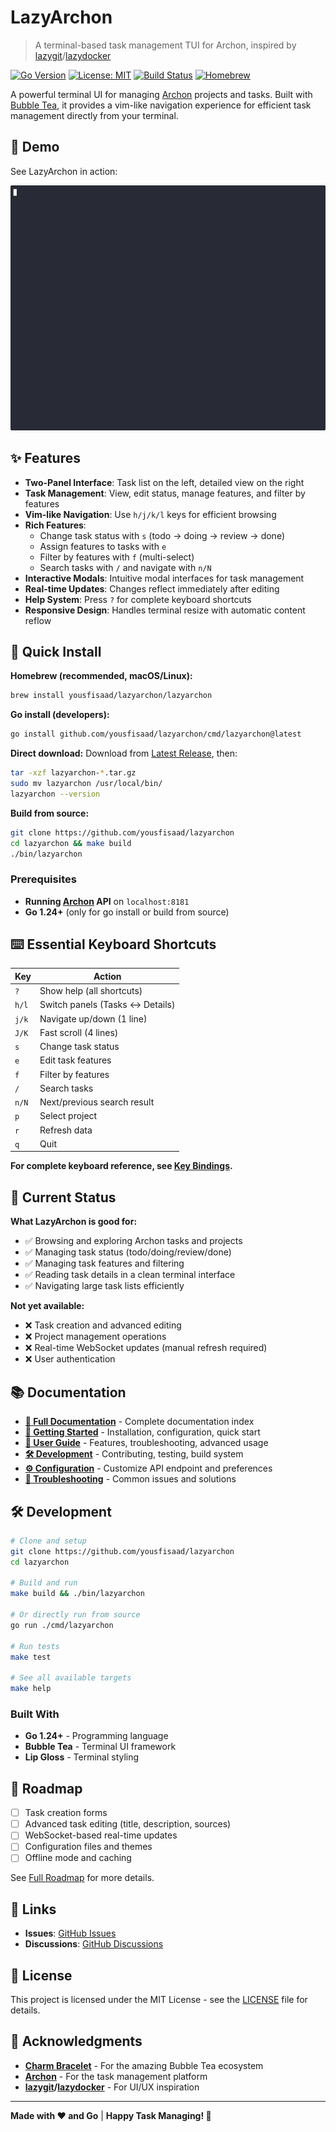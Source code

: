 # LazyArchon

> A terminal-based task management TUI for Archon, inspired by [lazygit](https://github.com/jesseduffield/lazygit)/[lazydocker](https://github.com/jesseduffield/lazydocker)

[![Go Version](https://img.shields.io/badge/Go-1.24+-00ADD8?style=flat&logo=go)](https://golang.org/)
[![License: MIT](https://img.shields.io/badge/License-MIT-yellow.svg)](https://opensource.org/licenses/MIT)
[![Build Status](https://img.shields.io/badge/Build-Passing-brightgreen.svg)]()
[![Homebrew](https://img.shields.io/badge/Homebrew-Available-orange?style=flat&logo=homebrew)](https://github.com/yousfisaad/homebrew-lazyarchon)

A powerful terminal UI for managing [Archon](https://github.com/coleam00/Archon) projects and tasks. Built with [Bubble Tea](https://github.com/charmbracelet/bubbletea), it provides a vim-like navigation experience for efficient task management directly from your terminal.

## 🎥 Demo

See LazyArchon in action:

![LazyArchon Demo](assets/demo/lazyarchon-demo.gif)

## ✨ Features

- **Two-Panel Interface**: Task list on the left, detailed view on the right
- **Task Management**: View, edit status, manage features, and filter by features
- **Vim-like Navigation**: Use `h/j/k/l` keys for efficient browsing
- **Rich Features**:
  - Change task status with `s` (todo → doing → review → done)
  - Assign features to tasks with `e`
  - Filter by features with `f` (multi-select)
  - Search tasks with `/` and navigate with `n/N`
- **Interactive Modals**: Intuitive modal interfaces for task management
- **Real-time Updates**: Changes reflect immediately after editing
- **Help System**: Press `?` for complete keyboard shortcuts
- **Responsive Design**: Handles terminal resize with automatic content reflow

## 🚀 Quick Install

**Homebrew (recommended, macOS/Linux):**
```bash
brew install yousfisaad/lazyarchon/lazyarchon
```

**Go install (developers):**
```bash
go install github.com/yousfisaad/lazyarchon/cmd/lazyarchon@latest
```

**Direct download:**
Download from [Latest Release](https://github.com/yousfisaad/lazyarchon/releases/latest), then:
```bash
tar -xzf lazyarchon-*.tar.gz
sudo mv lazyarchon /usr/local/bin/
lazyarchon --version
```

**Build from source:**
```bash
git clone https://github.com/yousfisaad/lazyarchon
cd lazyarchon && make build
./bin/lazyarchon
```

### Prerequisites

- **Running [Archon](https://github.com/coleam00/Archon) API** on `localhost:8181`
- **Go 1.24+** (only for go install or build from source)

## ⌨️ Essential Keyboard Shortcuts

| Key | Action |
|-----|--------|
| `?` | Show help (all shortcuts) |
| `h/l` | Switch panels (Tasks ↔ Details) |
| `j/k` | Navigate up/down (1 line) |
| `J/K` | Fast scroll (4 lines) |
| `s` | Change task status |
| `e` | Edit task features |
| `f` | Filter by features |
| `/` | Search tasks |
| `n/N` | Next/previous search result |
| `p` | Select project |
| `r` | Refresh data |
| `q` | Quit |

**For complete keyboard reference, see [Key Bindings](docs/user-guide/key-bindings.md).**

## 🚦 Current Status

**What LazyArchon is good for:**
- ✅ Browsing and exploring Archon tasks and projects
- ✅ Managing task status (todo/doing/review/done)
- ✅ Managing task features and filtering
- ✅ Reading task details in a clean terminal interface
- ✅ Navigating large task lists efficiently

**Not yet available:**
- ❌ Task creation and advanced editing
- ❌ Project management operations
- ❌ Real-time WebSocket updates (manual refresh required)
- ❌ User authentication

## 📚 Documentation

- **[📖 Full Documentation](docs/README.md)** - Complete documentation index
- **[🚀 Getting Started](docs/getting-started/README.md)** - Installation, configuration, quick start
- **[👤 User Guide](docs/user-guide/README.md)** - Features, troubleshooting, advanced usage
- **[🛠️ Development](docs/development/README.md)** - Contributing, testing, build system
- **[⚙️ Configuration](docs/getting-started/configuration.md)** - Customize API endpoint and preferences
- **[🔧 Troubleshooting](docs/user-guide/troubleshooting.md)** - Common issues and solutions

## 🛠️ Development

```bash
# Clone and setup
git clone https://github.com/yousfisaad/lazyarchon
cd lazyarchon

# Build and run
make build && ./bin/lazyarchon

# Or directly run from source
go run ./cmd/lazyarchon

# Run tests
make test

# See all available targets
make help
```

### Built With
- **Go 1.24+** - Programming language
- **Bubble Tea** - Terminal UI framework
- **Lip Gloss** - Terminal styling

## 🎯 Roadmap

- [ ] Task creation forms
- [ ] Advanced task editing (title, description, sources)
- [ ] WebSocket-based real-time updates
- [ ] Configuration files and themes
- [ ] Offline mode and caching

See [Full Roadmap](docs/README.md#roadmap) for more details.

## 🔗 Links

- **Issues**: [GitHub Issues](https://github.com/yousfisaad/lazyarchon/issues)
- **Discussions**: [GitHub Discussions](https://github.com/yousfisaad/lazyarchon/discussions)

## 📄 License

This project is licensed under the MIT License - see the [LICENSE](LICENSE) file for details.

## 🙏 Acknowledgments

- **[Charm Bracelet](https://charm.sh/)** - For the amazing Bubble Tea ecosystem
- **[Archon](https://github.com/coleam00/Archon)** - For the task management platform
- **[lazygit](https://github.com/jesseduffield/lazygit)/[lazydocker](https://github.com/jesseduffield/lazydocker)** - For UI/UX inspiration

---

**Made with ❤️ and Go** | **Happy Task Managing! 🚀**